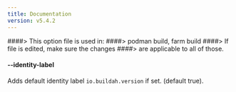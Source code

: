 ```yaml
---
title: Documentation
version: v5.4.2
---
```


####> This option file is used in:
####>   podman build, farm build
####> If file is edited, make sure the changes
####> are applicable to all of those.
#### **--identity-label**

Adds default identity label `io.buildah.version` if set. (default true).
